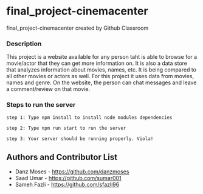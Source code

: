 # final_project-cinemacenter
final_project-cinemacenter created by Github Classroom

### Description 
This project is a website available for any person taht is able to browse for a movie/actor that they can get more information on. It is also a data store that analyzes information about movies, names, etc. It is being compared to all other movies or actors as well. For this project it uses data from movies, names and genre. On the website, the person can chat messages and leave a comment/review on that movie.

### Steps to run the server
`step 1: Type npm install to install node modules dependencies`

`step 2: Type npm run start to run the server`

`step 3: Your server should be running properly. Viola!`

## Authors and Contributor List 

* Danz Moses - https://github.com/danzmoses
* Saad Umar - https://github.com/sumar001
* Sameh Fazli - https://github.com/sfazli96
